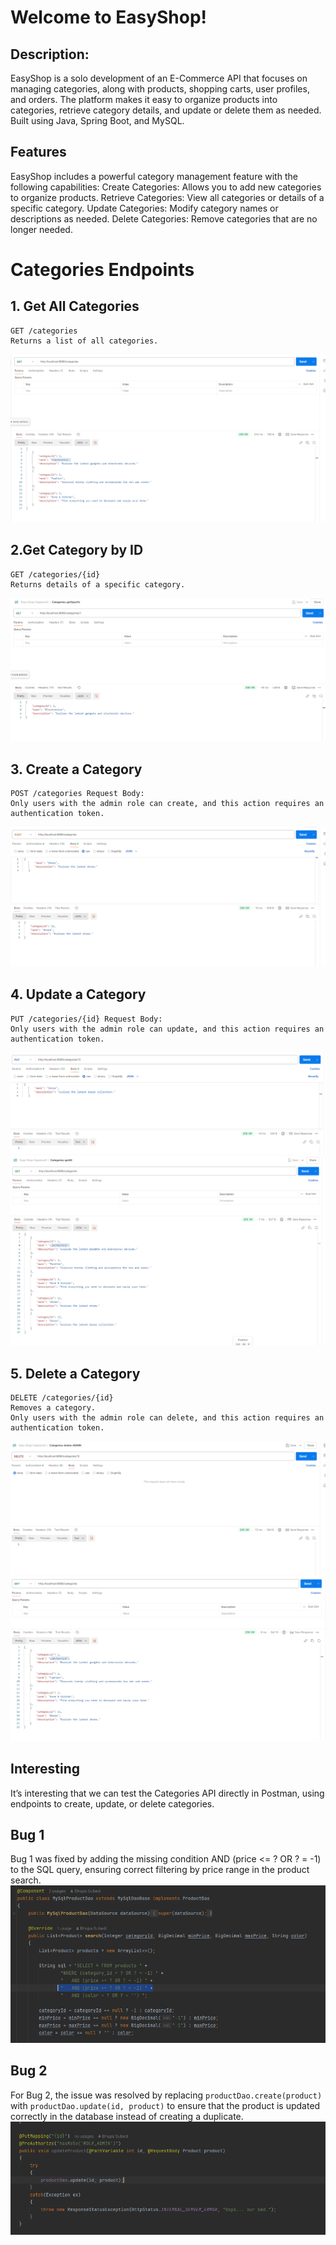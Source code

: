 # Welcome to EasyShop!
 ## Description: 
EasyShop is a solo development of an E-Commerce API that focuses on managing categories,
along with products, shopping carts, user profiles, and orders. The platform makes it easy
to organize products into categories, retrieve category details, and update or delete them
as needed. Built using Java, Spring Boot, and MySQL.

## Features
EasyShop includes a powerful category management feature with the following capabilities:
Create Categories: Allows you to add new categories to organize products.
Retrieve Categories: View all categories or details of a specific category.
Update Categories: Modify category names or descriptions as needed.
Delete Categories: Remove categories that are no longer needed.

# Categories Endpoints
## 1.  Get All Categories
    GET /categories
    Returns a list of all categories. 
![Getall.png](capstone-starter%2Fdatabase%2FPhotos%2FGetall.png)

## 2.Get Category by ID
    GET /categories/{id}
    Returns details of a specific category. 
![get1.png](capstone-starter%2Fdatabase%2FPhotos%2Fget1.png)

## 3. Create a Category
    POST /categories Request Body:
    Only users with the admin role can create, and this action requires an authentication token. 
![Createinsert.png](capstone-starter%2Fdatabase%2FPhotos%2FCreateinsert.png)

## 4. Update a Category  
    PUT /categories/{id} Request Body:
    Only users with the admin role can update, and this action requires an authentication token. 
![Update.png](capstone-starter%2Fdatabase%2FPhotos%2FUpdate.png)
![AfterUpdate.png](capstone-starter%2Fdatabase%2FPhotos%2FAfterUpdate.png)

## 5. Delete a Category
    DELETE /categories/{id}
    Removes a category.
    Only users with the admin role can delete, and this action requires an authentication token.
![Delete.png](capstone-starter%2Fdatabase%2FPhotos%2FDelete.png)
![AfterDelete.png](capstone-starter%2Fdatabase%2FPhotos%2FAfterDelete.png)


## Interesting 
It’s interesting that we can test the Categories API directly in Postman, 
using endpoints to create, update, or delete categories. 

## Bug 1
Bug 1 was fixed by adding the missing condition AND (price <= ? OR ? = -1) to the SQL query, 
ensuring correct filtering by price range in the product search. 
![Bug 1.png](capstone-starter%2Fdatabase%2FPhotos%2FBug%201.png)

## Bug 2 
For Bug 2, the issue was resolved by replacing `productDao.create(product)` with 
`productDao.update(id, product)` to ensure that the product is updated correctly in the
database instead of creating a duplicate.
![Bug2.png](capstone-starter%2Fdatabase%2FBug2.png)